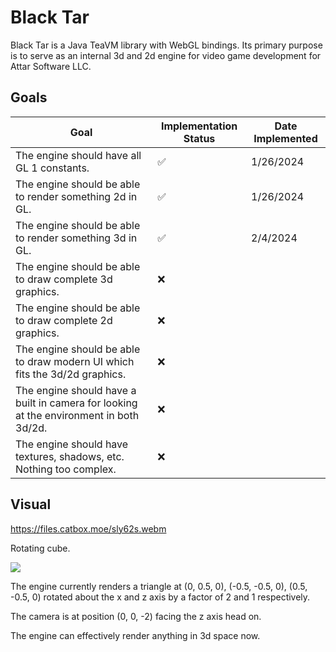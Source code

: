 # Black Tar
Black Tar is a Java TeaVM library with WebGL bindings. Its primary purpose is to serve as an internal 3d and 2d engine for video game development for Attar Software LLC.

## Goals
| Goal | Implementation Status | Date Implemented |
|--------------|-----------|------------|
| The engine should have all GL 1 constants.|✅|1/26/2024|
| The engine should be able to render something 2d in GL.|✅|1/26/2024|
| The engine should be able to render something 3d in GL.|✅|2/4/2024|
| The engine should be able to draw complete 3d graphics. |❌| |
| The engine should be able to draw complete 2d graphics. |❌| |
| The engine should be able to draw modern UI which fits the 3d/2d graphics. |❌| |
| The engine should have a built in camera for looking at the environment in both 3d/2d. |❌| |
| The engine should have textures, shadows, etc. Nothing too complex. |❌| |

## Visual

https://files.catbox.moe/sly62s.webm

Rotating cube.

![](https://i.imgur.com/FzbDDFd.gif)

The engine currently renders a triangle at (0, 0.5, 0), (-0.5, -0.5, 0), (0.5, -0.5, 0) rotated about the x and z axis by a factor of 2 and 1 respectively.

The camera is at position (0, 0, -2) facing the z axis head on.

The engine can effectively render anything in 3d space now. 